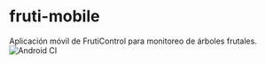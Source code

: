 # fruti-mobile
Aplicación móvil de FrutiControl para monitoreo de árboles frutales.
![Android CI](https://github.com/FrutiControl/fruti-mobile/workflows/Android%20CI/badge.svg)
